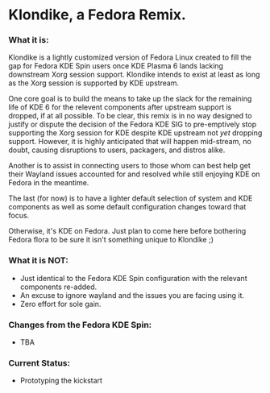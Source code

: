 # Klondike, a Fedora Remix.

### What it is:
Klondike is a lightly customized version of Fedora Linux created to fill the gap for Fedora KDE Spin users once KDE Plasma 6 lands lacking downstream Xorg session support. Klondike intends to exist at least as long as the Xorg session is supported by KDE upstream.

One core goal is to build the means to take up the slack for the remaining life of KDE 6 for the relevent components after upstream support is dropped, if at all possible. To be clear, this remix is in no way designed to justify or dispute the decision of the Fedora KDE SIG to pre-emptively stop supporting the Xorg session for KDE despite KDE upstream not *yet* dropping support. However, it is highly anticipated that will happen mid-stream, no doubt, causing disruptions to users, packagers, and distros alike.

Another is to assist in connecting users to those whom can best help get their Wayland issues accounted for and resolved while still enjoying KDE on Fedora in the meantime.

The last (for now) is to have a lighter default selection of system and KDE components as well as some default configuration changes toward that focus.

Otherwise, it's KDE on Fedora. Just plan to come here before bothering Fedora flora to be sure it isn't something unique to Klondike ;)

### What it is **NOT**:
- Just identical to the Fedora KDE Spin configuration with the relevant components re-added.
- An excuse to ignore wayland and the issues you are facing using it.
- Zero effort for sole gain.

### Changes from the Fedora KDE Spin:
- TBA

### Current Status:
- Prototyping the kickstart
